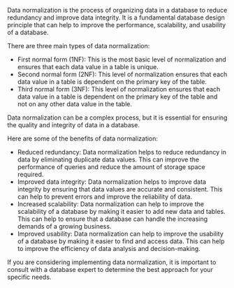 Data normalization is the process of organizing data in a database to reduce redundancy and improve data integrity. It is a fundamental database design principle that can help to improve the performance, scalability, and usability of a database.

There are three main types of data normalization:

* First normal form (1NF): This is the most basic level of normalization and ensures that each data value in a table is unique.
* Second normal form (2NF): This level of normalization ensures that each data value in a table is dependent on the primary key of the table.
* Third normal form (3NF): This level of normalization ensures that each data value in a table is dependent on the primary key of the table and not on any other data value in the table.

Data normalization can be a complex process, but it is essential for ensuring the quality and integrity of data in a database.

Here are some of the benefits of data normalization:

* Reduced redundancy: Data normalization helps to reduce redundancy in data by eliminating duplicate data values. This can improve the performance of queries and reduce the amount of storage space required.
* Improved data integrity: Data normalization helps to improve data integrity by ensuring that data values are accurate and consistent. This can help to prevent errors and improve the reliability of data.
* Increased scalability: Data normalization can help to improve the scalability of a database by making it easier to add new data and tables. This can help to ensure that a database can handle the increasing demands of a growing business.
* Improved usability: Data normalization can help to improve the usability of a database by making it easier to find and access data. This can help to improve the efficiency of data analysis and decision-making.

If you are considering implementing data normalization, it is important to consult with a database expert to determine the best approach for your specific needs.
